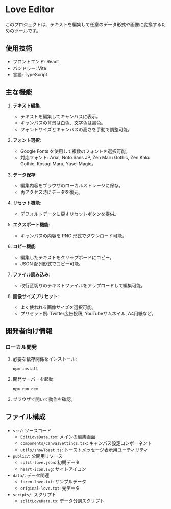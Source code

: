 # Love Editor

このプロジェクトは、テキストを編集して任意のデータ形式や画像に変換するためのツールです。

## 使用技術

- フロントエンド: React
- バンドラー: Vite
- 言語: TypeScript

## 主な機能

1. **テキスト編集**:
   - テキストを編集してキャンバスに表示。
   - キャンバスの背景は白色、文字色は黒色。
   - フォントサイズとキャンバスの高さを手動で調整可能。

2. **フォント選択**:
   - Google Fonts を使用して複数のフォントを選択可能。
   - 対応フォント: Arial, Noto Sans JP, Zen Maru Gothic, Zen Kaku Gothic, Kosugi Maru, Yusei Magic。

3. **データ保存**:
   - 編集内容をブラウザのローカルストレージに保存。
   - 再アクセス時にデータを復元。

4. **リセット機能**:
   - デフォルトデータに戻すリセットボタンを提供。

5. **エクスポート機能**:
   - キャンバスの内容を PNG 形式でダウンロード可能。

6. **コピー機能**:
   - 編集したテキストをクリップボードにコピー。
   - JSON 配列形式でコピー可能。

7. **ファイル読み込み**:
   - 改行区切りのテキストファイルをアップロードして編集可能。

8. **画像サイズプリセット**:
   - よく使われる画像サイズを選択可能。
   - プリセット例: Twitter広告投稿, YouTubeサムネイル, A4用紙など。

## 開発者向け情報

### ローカル開発

1. 必要な依存関係をインストール:

   ```bash
   npm install
   ```

2. 開発サーバーを起動:

   ```bash
   npm run dev
   ```

3. ブラウザで開いて動作を確認。

## ファイル構成

- `src/`: ソースコード
  - `EditLoveData.tsx`: メインの編集画面
  - `components/CanvasSettings.tsx`: キャンバス設定コンポーネント
  - `utils/showToast.ts`: トーストメッセージ表示用ユーティリティ
- `public/`: 公開用リソース
  - `split-love.json`: 初期データ
  - `heart-icon.svg`: サイトアイコン
- `data/`: データ関連
  - `furen-love.txt`: サンプルデータ
  - `original-love.txt`: 元データ
- `scripts/`: スクリプト
  - `splitLoveData.ts`: データ分割スクリプト
